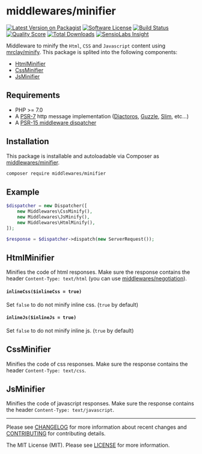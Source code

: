 # middlewares/minifier

[![Latest Version on Packagist][ico-version]][link-packagist]
[![Software License][ico-license]](LICENSE)
[![Build Status][ico-travis]][link-travis]
[![Quality Score][ico-scrutinizer]][link-scrutinizer]
[![Total Downloads][ico-downloads]][link-downloads]
[![SensioLabs Insight][ico-sensiolabs]][link-sensiolabs]

Middleware to minify the `Html`, `CSS` and `Javascript` content using [mrclay/minify](https://github.com/mrclay/minify). This package is splited into the following components:

* [HtmlMinifier](#htmlminifier)
* [CssMinifier](#cssminifier)
* [JsMinifier](#jsminifier)

## Requirements

* PHP >= 7.0
* A [PSR-7](https://packagist.org/providers/psr/http-message-implementation) http message implementation ([Diactoros](https://github.com/zendframework/zend-diactoros), [Guzzle](https://github.com/guzzle/psr7), [Slim](https://github.com/slimphp/Slim), etc...)
* A [PSR-15 middleware dispatcher](https://github.com/middlewares/awesome-psr15-middlewares#dispatcher)

## Installation

This package is installable and autoloadable via Composer as [middlewares/minifier](https://packagist.org/packages/middlewares/minifier).

```sh
composer require middlewares/minifier
```

## Example

```php
$dispatcher = new Dispatcher([
    new Middlewares\CssMinify(),
    new Middlewares\JsMinify(),
    new Middlewares\HtmlMinify(),
]);

$response = $dispatcher->dispatch(new ServerRequest());
```

## HtmlMinifier

Minifies the code of html responses. Make sure the response contains the header `Content-Type: text/html` (you can use [middlewares/negotiation](https://github.com/middlewares/negotiation)).

#### `inlineCss($inlineCss = true)`

Set `false` to do not minify inline css. (`true` by default)

#### `inlineJs($inlineJs = true)`

Set `false` to do not minify inline js. (`true` by default)

## CssMinifier

Minifies the code of css responses. Make sure the response contains the header `Content-Type: text/css`.

## JsMinifier

Minifies the code of javascript responses. Make sure the response contains the header `Content-Type: text/javascript`.


---

Please see [CHANGELOG](CHANGELOG.md) for more information about recent changes and [CONTRIBUTING](CONTRIBUTING.md) for contributing details.

The MIT License (MIT). Please see [LICENSE](LICENSE) for more information.

[ico-version]: https://img.shields.io/packagist/v/middlewares/minifier.svg?style=flat-square
[ico-license]: https://img.shields.io/badge/license-MIT-brightgreen.svg?style=flat-square
[ico-travis]: https://img.shields.io/travis/middlewares/minifier/master.svg?style=flat-square
[ico-scrutinizer]: https://img.shields.io/scrutinizer/g/middlewares/minifier.svg?style=flat-square
[ico-downloads]: https://img.shields.io/packagist/dt/middlewares/minifier.svg?style=flat-square
[ico-sensiolabs]: https://img.shields.io/sensiolabs/i/c7fc5c99-df24-488a-8142-ce1c9b631b97.svg?style=flat-square

[link-packagist]: https://packagist.org/packages/middlewares/minifier
[link-travis]: https://travis-ci.org/middlewares/minifier
[link-scrutinizer]: https://scrutinizer-ci.com/g/middlewares/minifier
[link-downloads]: https://packagist.org/packages/middlewares/minifier
[link-sensiolabs]: https://insight.sensiolabs.com/projects/c7fc5c99-df24-488a-8142-ce1c9b631b97
